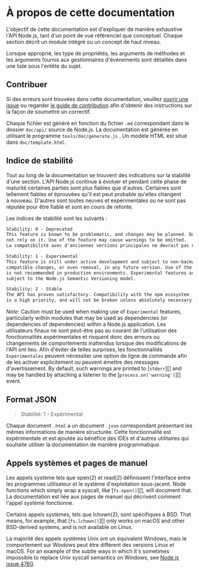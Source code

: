 # À propos de cette documentation

<!--introduced_in=v0.10.0-->
<!-- type=misc -->

L'objectif de cette documentation est d'expliquer de manière exhaustive l'API Node.js, tant d'un point de vue référenciel que conceptuel. Chaque section décrit un module intégré ou un concept de haut niveau.

Lorsque approprié, les type de propriétés, les arguments de méthodes et les arguments fournis aux gestionnaires d'événements sont détaillés dans une liste sous l'entête du sujet.

## Contribuer

Si des erreurs sont trouvées dans cette documentation, veuillez [ouvrir une issue](https://github.com/nodejs/node/issues/new) ou regarder [le guide de contribution](https://github.com/nodejs/node/blob/master/CONTRIBUTING.md) afin d'obtenir des instructions sur la façon de soumettre un correctif.

Chaque fichier est généré en fonction du fichier `.md` correspondant dans le dossier `doc/api/` source de Node.js. La documentation est générée en utilisant le programme `tools/doc/generate.js` . Un modèle HTML est situé dans `doc/template.html`.

## Indice de stabilité

<!--type=misc-->

Tout au long de la documentation se trouvent des indications sur la stabilité d'une section. L'API Node.js continue à évoluer et pendant cette phase de maturité certaines parties sont plus fiables que d'autres. Certaines sont tellement fiables et éprouvées qu'il est peut probable qu'elles changent à nouveau. D'autres sont toutes neuves et expérimentales ou ne sont pas réputée pour être fiable et sont en cours de refonte.

Les indices de stabilité sont les suivants :

```txt
Stability: 0 - Deprecated
This feature is known to be problematic, and changes may be planned. Do
not rely on it. Use of the feature may cause warnings to be emitted.
La compatibilité avec d'anciennes versions principales ne devrait pas être attendue.
```

```txt
Stability: 1 - Experimental
This feature is still under active development and subject to non-backwards
compatible changes, or even removal, in any future version. Use of the feature
is not recommended in production environments. Experimental features are not
subject to the Node.js Semantic Versioning model.
```

```txt
Stability: 2 - Stable
The API has proven satisfactory. Compatibility with the npm ecosystem
is a high priority, and will not be broken unless absolutely necessary.
```

*Note*: Caution must be used when making use of `Experimental` features, particularly within modules that may be used as dependencies (or dependencies of dependencies) within a Node.js application. Les utilisateurs finaux ne sont peut-être pas au courant de l'utilisation des fonctionnalités expérimentales et risquent donc des erreurs ou changements de comportements inattendus lorsque des modifications de l'API ont lieu. Afin d'éviter de telles surprises, les fonctionnalités `Expérimentales` peuvent nécessiter une option de ligne de commande afin de les activer explicitement ou peuvent émettre des messages d'avertissement. By default, such warnings are printed to [`stderr`][] and may be handled by attaching a listener to the [`process.on('warning')`][] event.

## Format JSON
<!-- YAML
added: v0.6.12
-->

> Stabilité: 1 - Expérimental

Chaque document `.html` a un document `.json` correspondant présentant les mêmes informations de manière structurée. Cette fonctionnalité est expérimentale et est ajoutée au bénéfice des IDEs et d'autres utilitaires qui souhaite utiliser la documentation de manière programmatique.

## Appels systèmes et pages de manuel

Les appels système tels que open(2) et read(2) définissent l'interface entre les programmes utilisateur et le système d'exploitation sous-jacent. Node functions which simply wrap a syscall, like [`fs.open()`][], will document that. La documentation est liée aux pages de manuel qui décrivent comment l'appel système fonctionne.

Certains appels systèmes, tels que lchown(2), sont spécifiques à BSD. That means, for example, that [`fs.lchown()`][] only works on macOS and other BSD-derived systems, and is not available on Linux.

La majorité des appels systèmes Unix ont un équivalent Windows, mais le comportement sur Windows peut être différent des versions Linux et macOS. For an example of the subtle ways in which it's sometimes impossible to replace Unix syscall semantics on Windows, see [Node.js issue 4760](https://github.com/nodejs/node/issues/4760).
